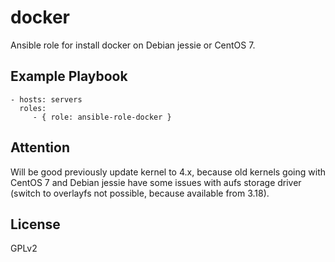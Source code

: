 docker
=========

Ansible role for install docker on Debian jessie or CentOS 7.


Example Playbook
----------------

    - hosts: servers
      roles:
         - { role: ansible-role-docker }

Attention
----------------

Will be good previously update kernel to 4.x, because old kernels going with CentOS 7 and Debian jessie have some issues with aufs storage driver (switch to overlayfs not possible, because available from 3.18).


License
-------

GPLv2
